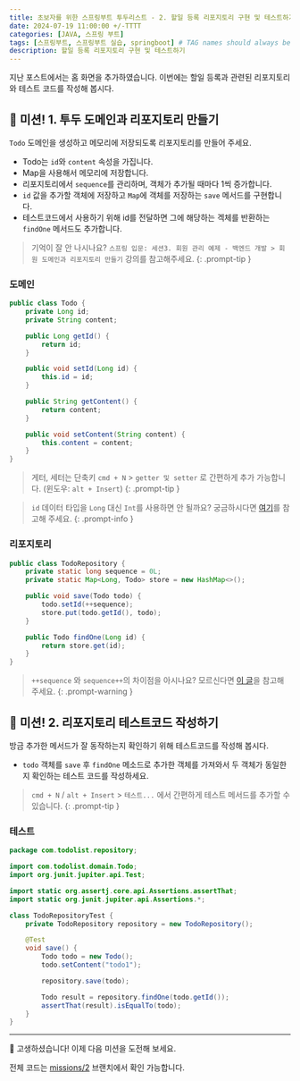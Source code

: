 ```yaml
---
title: 초보자를 위한 스프링부트 투두리스트 - 2. 할일 등록 리포지토리 구현 및 테스트하기
date: 2024-07-19 11:00:00 +/-TTTT
categories: [JAVA, 스프링 부트]
tags: [스프링부트, 스프링부트 실습, springboot] # TAG names should always be lowercase
description: 할일 등록 리포지토리 구현 및 테스트하기
---
```


지난 포스트에서는 홈 화면을 추가하였습니다. 이번에는 할일 등록과 관련된 리포지토리와 테스트 코드를 작성해 봅시다.

## 🎯 미션! 1. 투두 도메인과 리포지토리 만들기
`Todo` 도메인을 생성하고 메모리에 저장되도록 리포지토리를 만들어 주세요.
- Todo는 `id`와 `content` 속성을 가집니다.
- Map을 사용해서 메모리에 저장합니다.
- 리포지토리에서 `sequence`를 관리하며, 객체가 추가될 때마다 1씩 증가합니다.
- `id` 값을 추가할 객체에 저장하고 `Map`에 객체를 저장하는 `save` 메서드를 구현합니다.
- 테스트코드에서 사용하기 위해 id를 전달하면 그에 해당하는 겍체를 반환하는 `findOne` 메서드도 추가합니다.

> 기억이 잘 안 나시나요? `스프링 입문: 세션3. 회원 관리 예제 - 백엔드 개발 > 회원 도메인과 리포지토리 만들기` 강의를 참고해주세요.
{: .prompt-tip }

### 도메인

```java
public class Todo {
    private Long id;
    private String content;

    public Long getId() {
        return id;
    }

    public void setId(Long id) {
        this.id = id;
    }

    public String getContent() {
        return content;
    }

    public void setContent(String content) {
        this.content = content;
    }
}

```
> 게터, 세터는 단축키 `cmd + N` > `getter 및 setter` 로 간편하게 추가 가능합니다. (윈도우: `alt + Insert`)
{: .prompt-tip }

> `id` 데이터 타입을 `Long` 대신 `Int`를 사용하면 안 될까요? 궁금하시다면 [여기](https://suhyeoonn.github.io/posts/long-vs-int/)를 참고해 주세요.
{: .prompt-info }

### 리포지토리
```java
public class TodoRepository {
    private static long sequence = 0L;
    private static Map<Long, Todo> store = new HashMap<>();

    public void save(Todo todo) {
        todo.setId(++sequence);
        store.put(todo.getId(), todo);
    }

    public Todo findOne(Long id) {
        return store.get(id);
    }
}
```
> `++sequence` 와 `sequence++`의 차이점을 아시나요? 모르신다면 [이 글](#)을 참고해 주세요.
{: .prompt-warning }

## 🎯 미션! 2. 리포지토리 테스트코드 작성하기
방금 추가한 메서드가 잘 동작하는지 확인하기 위해 테스트코드를 작성해 봅시다.
- `todo` 객체를 `save` 후 `findOne` 메소드로 추가한 객체를 가져와서 두 객체가 동일한지 확인하는 테스트 코드를 작성하세요.

> `cmd + N` / `alt + Insert` > `테스트...` 에서 간편하게 테스트 메서드를 추가할 수 있습니다.
{: .prompt-tip }

### 테스트
```java
package com.todolist.repository;

import com.todolist.domain.Todo;
import org.junit.jupiter.api.Test;

import static org.assertj.core.api.Assertions.assertThat;
import static org.junit.jupiter.api.Assertions.*;

class TodoRepositoryTest {
    private TodoRepository repository = new TodoRepository();

    @Test
    void save() {
        Todo todo = new Todo();
        todo.setContent("todo1");

        repository.save(todo);

        Todo result = repository.findOne(todo.getId());
        assertThat(result).isEqualTo(todo);
    }
}
```

---

🎉 고생하셨습니다! 이제 다음 미션을 도전해 보세요.

전체 코드는 [missions/2](https://github.com/suhyeoonn/springboot-todolist/blob/missions/2/src/main/java/com/todolist/domain/Todo.java) 브랜치에서 확인 가능합니다.
